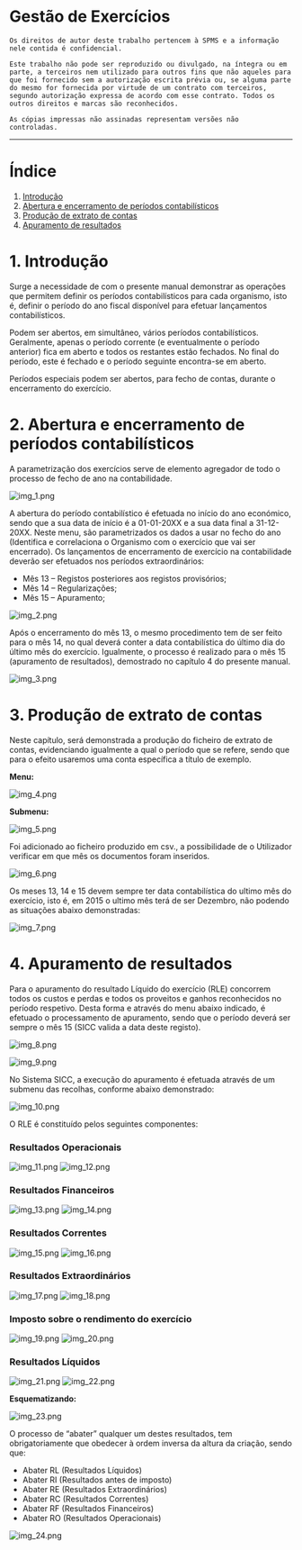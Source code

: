# Gestão de Exercícios

``Os direitos de autor deste trabalho pertencem à SPMS e a informação nele contida é confidencial.``

``Este trabalho não pode ser reproduzido ou divulgado, na íntegra ou em parte, a terceiros nem utilizado para outros fins que não aqueles para que foi fornecido sem a autorização escrita prévia ou, se alguma parte do mesmo for fornecida por virtude de um contrato com terceiros, segundo autorização expressa de acordo com esse contrato. Todos os outros direitos e marcas são reconhecidos.``

``As cópias impressas não assinadas representam versões não controladas. ``

---

# Índice

1. [Introdução](#introducao)
2. [Abertura e encerramento de períodos contabilísticos](#abertura_encerramento_periodos_contabilisticos)
3. [Produção de extrato de contas](#producao_extrato_contas)
4. [Apuramento de resultados](#apuramento_resultados)


<a name="introducao"></a>

# 1. Introdução

Surge a necessidade de com o presente manual demonstrar as operações que permitem definir os períodos contabilísticos para cada organismo, isto é, definir o período do ano fiscal disponível para efetuar lançamentos contabilísticos.

Podem ser abertos, em simultâneo, vários períodos contabilísticos. Geralmente, apenas o período corrente (e eventualmente o período anterior) fica em aberto e todos os restantes estão fechados. No final do período, este é fechado e o período seguinte encontra-se em aberto.

Períodos especiais podem ser abertos, para fecho de contas, durante o encerramento do exercício.

<a name="abertura_encerramento_periodos_contabilisticos"></a>

# 2. Abertura e encerramento de períodos contabilísticos

A parametrização dos exercícios serve de elemento agregador de todo o processo de fecho de ano na contabilidade.

![img_1.png](https://spmssicc.github.io/pages/content/img/markdown_docs/gestao_exercicios/img_1.png)

A abertura do período contabilístico é efetuada no início do ano económico, sendo que a sua data de início é a 01-01-20XX e a sua data final a 31-12-20XX.
Neste menu, são parametrizados os dados a usar no fecho do ano (Identifica e correlaciona o Organismo com o exercício que vai ser encerrado). Os lançamentos de encerramento de exercício na contabilidade deverão ser efetuados nos períodos extraordinários:

- Mês 13 – Registos posteriores aos registos provisórios;
- Mês 14 – Regularizações;
- Mês 15 – Apuramento;

![img_2.png](https://spmssicc.github.io/pages/content/img/markdown_docs/gestao_exercicios/img_2.png)

Após o encerramento do mês 13, o mesmo procedimento tem de ser feito para o mês 14, no qual deverá conter a data contabilística do último dia do último mês do exercício. Igualmente, o processo é realizado para o mês 15 (apuramento de resultados), demostrado no capítulo 4 do presente manual.

![img_3.png](https://spmssicc.github.io/pages/content/img/markdown_docs/gestao_exercicios/img_3.png)

<a name="producao_extrato_contas"></a>

# 3. Produção de extrato de contas

Neste capítulo, será demonstrada a produção do ficheiro de extrato de contas, evidenciando igualmente a qual o período que se refere, sendo que para o efeito usaremos uma conta específica a título de exemplo.

**Menu:**

![img_4.png](https://spmssicc.github.io/pages/content/img/markdown_docs/gestao_exercicios/img_4.png)

**Submenu:**

![img_5.png](https://spmssicc.github.io/pages/content/img/markdown_docs/gestao_exercicios/img_5.png)

Foi adicionado ao ficheiro produzido em csv., a possibilidade de o Utilizador verificar em que mês os documentos foram inseridos.

![img_6.png](https://spmssicc.github.io/pages/content/img/markdown_docs/gestao_exercicios/img_6.png)

Os meses 13, 14 e 15 devem sempre ter data contabilística do ultimo mês do exercício, isto é, em 2015 o ultimo mês terá de ser Dezembro, não podendo as situações abaixo demonstradas:

![img_7.png](https://spmssicc.github.io/pages/content/img/markdown_docs/gestao_exercicios/img_7.png)

<a name="apuramento_resultados"></a>

# 4. Apuramento de resultados

Para o apuramento do resultado Líquido do exercício (RLE) concorrem todos os custos e perdas e todos os proveitos e ganhos reconhecidos no período respetivo.
Desta forma e através do menu abaixo indicado, é efetuado o processamento de apuramento, sendo que o período deverá ser sempre o mês 15 (SICC valida a data deste registo).

![img_8.png](https://spmssicc.github.io/pages/content/img/markdown_docs/gestao_exercicios/img_8.png)

![img_9.png](https://spmssicc.github.io/pages/content/img/markdown_docs/gestao_exercicios/img_9.png)

No Sistema SICC, a execução do apuramento é efetuada através de um submenu das recolhas, conforme abaixo demonstrado:

![img_10.png](https://spmssicc.github.io/pages/content/img/markdown_docs/gestao_exercicios/img_10.png)

O RLE é constituído pelos seguintes componentes:

### Resultados Operacionais

![img_11.png](https://spmssicc.github.io/pages/content/img/markdown_docs/gestao_exercicios/img_11.png)
![img_12.png](https://spmssicc.github.io/pages/content/img/markdown_docs/gestao_exercicios/img_12.png)

### Resultados Financeiros

![img_13.png](https://spmssicc.github.io/pages/content/img/markdown_docs/gestao_exercicios/img_13.png)
![img_14.png](https://spmssicc.github.io/pages/content/img/markdown_docs/gestao_exercicios/img_14.png)

### Resultados Correntes

![img_15.png](https://spmssicc.github.io/pages/content/img/markdown_docs/gestao_exercicios/img_15.png)
![img_16.png](https://spmssicc.github.io/pages/content/img/markdown_docs/gestao_exercicios/img_16.png)

### Resultados Extraordinários

![img_17.png](https://spmssicc.github.io/pages/content/img/markdown_docs/gestao_exercicios/img_17.png)
![img_18.png](https://spmssicc.github.io/pages/content/img/markdown_docs/gestao_exercicios/img_18.png)

### Imposto sobre o rendimento do exercício

![img_19.png](https://spmssicc.github.io/pages/content/img/markdown_docs/gestao_exercicios/img_19.png)
![img_20.png](https://spmssicc.github.io/pages/content/img/markdown_docs/gestao_exercicios/img_20.png)

### Resultados Líquidos

![img_21.png](https://spmssicc.github.io/pages/content/img/markdown_docs/gestao_exercicios/img_21.png)
![img_22.png](https://spmssicc.github.io/pages/content/img/markdown_docs/gestao_exercicios/img_22.png)

**Esquematizando:**

![img_23.png](https://spmssicc.github.io/pages/content/img/markdown_docs/gestao_exercicios/img_23.png)

O processo de “abater” qualquer um destes resultados, tem obrigatoriamente que obedecer à ordem inversa da altura da criação, sendo que:

- Abater RL (Resultados Líquidos)
- Abater RI (Resultados antes de imposto)
- Abater RE (Resultados Extraordinários)
- Abater RC (Resultados Correntes)
- Abater RF (Resultados Financeiros)
- Abater RO (Resultados Operacionais)

![img_24.png](https://spmssicc.github.io/pages/content/img/markdown_docs/gestao_exercicios/img_24.png)
